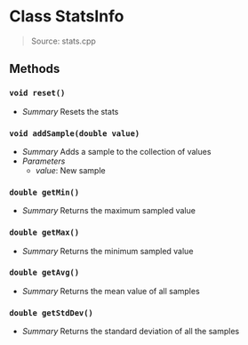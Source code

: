 # Class StatsInfo
> Source: stats.cpp
## Methods
### `void reset()`
* *Summary*
  Resets the stats
### `void addSample(double value)`
* *Summary*
  Adds a sample to the collection of values
* *Parameters*
  * _value_: New sample
### `double getMin()`
* *Summary*
  Returns the maximum sampled value
### `double getMax()`
* *Summary*
  Returns the minimum sampled value
### `double getAvg()`
* *Summary*
  Returns the mean value of all samples
### `double getStdDev()`
* *Summary*
  Returns the standard deviation of all the samples

